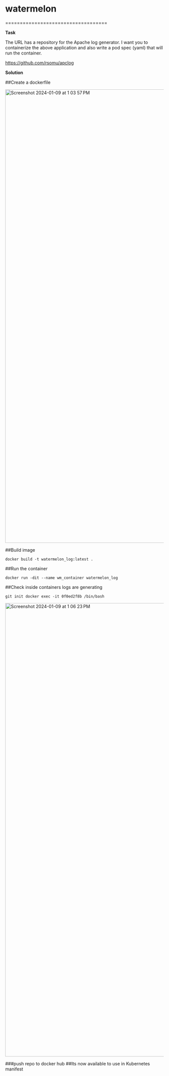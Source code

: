 # watermelon
===================================

**Task** 

The URL has a repository for the Apache log generator. I want you to containerize the above application and also write a pod spec (yaml) that will run the container.

https://github.com/rsomu/apclog

**Solution**

##Create a dockerfile 

<img width="1439" alt="Screenshot 2024-01-09 at 1 03 57 PM" src="https://github.com/viveksaini2612/watermelon/assets/51254973/cd73154b-2c15-4636-b3f1-e3799a3e0272">

##Build image

    docker build -t watermelon_log:latest .

##Run the container

    docker run -dit --name wm_container watermelon_log

##Check inside containers logs are generating

  	git init docker exec -it 0f0ed2f8b /bin/bash
    
<img width="1439" alt="Screenshot 2024-01-09 at 1 06 23 PM" src="https://github.com/viveksaini2612/watermelon/assets/51254973/803838fe-e42d-48e3-bc19-369ec84964b1">

###push repo to docker hub
##Its now available to use in Kubernetes manifest 






